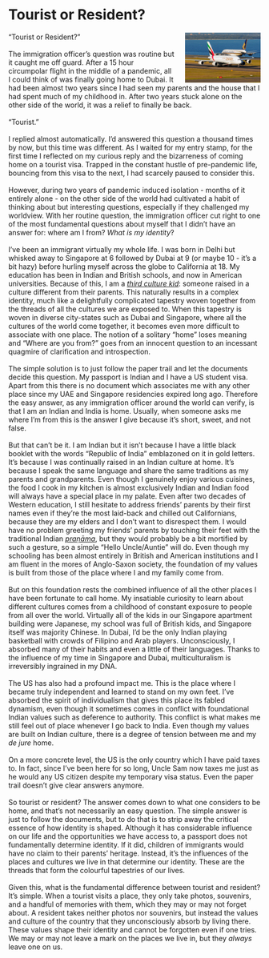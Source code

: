 # Tourist or Resident?
<img align="right" src="./eksq.png" style="max-width:30%; padding-left: 20px;">
<div>
“Tourist or Resident?”
</div><br>
<div>
The immigration officer’s question was routine but it caught me off guard. After a 15 hour circumpolar flight in the middle of a pandemic, all I could think of was finally going home to Dubai. It had been almost two years since I had seen my parents and the house that I had spent much of my childhood in. After two years stuck alone on the other side of the world, it was a relief to finally be back.
</div><br>
<div>
“Tourist.”
</div><br>
<div>
I replied almost automatically. I’d answered this question a thousand times by now, but this time was different. As I waited for my entry stamp, for the first time I reflected on my curious reply and the bizarreness of coming home on a tourist visa. Trapped in the constant hustle of pre-pandemic life, bouncing from this visa to the next, I had scarcely paused to consider this.
</div><br>
<div>
However, during two years of pandemic induced isolation - months of it entirely alone - on the other side of the world had cultivated a habit of thinking about but interesting questions, especially if they challenged my worldview. With her routine question, the immigration officer cut right to one of the most fundamental questions about myself that I didn’t have an answer for: where am I from? <em>What is my identity</em>?
</div><br>
<div>
I’ve been an immigrant virtually my whole life. I was born in Delhi but whisked away to Singapore at 6 followed by Dubai at 9 (or maybe 10 - it’s a bit hazy) before hurling myself across the globe to California at 18. My education has been in Indian and British schools, and now in American universities. Because of this, I am a <a href="https://en.wikipedia.org/wiki/Third_culture_kid"><em>third culture kid</em></a>: someone raised in a culture different from their parents. This naturally results in a complex identity, much like a delightfully complicated tapestry woven together from the threads of all the cultures we are exposed to. When this tapestry is woven in diverse city-states such as Dubai and Singapore, where all the cultures of the world come together, it becomes even more difficult to associate with one place. The notion of a solitary “home” loses meaning and “Where are you from?” goes from an innocent question to an incessant quagmire of clarification and introspection.
</div><br>
<div>
The simple solution is to just follow the paper trail and let the documents decide this question. My passport is Indian and I have a US student visa. Apart from this there is no document which associates me with any other place since my UAE and Singapore residencies expired long ago. Therefore the easy answer, as any immigration officer around the world can verify, is that I am an Indian and India is home. Usually, when someone asks me where I’m from this is the answer I give because it’s short, sweet, and not false.
</div><br>
<div>
But that can’t be it. I am Indian but it isn’t because I have a little black booklet with the words “Republic of India” emblazoned on it in gold letters. It’s because I was continually raised in an Indian culture at home. It’s because I speak the same language and share the same traditions as my parents and grandparents. Even though I genuinely enjoy various cuisines, the food I cook in my kitchen is almost exclusively Indian and Indian food will always have a special place in my palate. Even after two decades of Western education, I still hesitate to address friends’ parents by their first names even if they’re the most laid-back and chilled out Californians, because they are my elders and I don’t want to disrespect them. I would have no problem greeting my friends’ parents by touching their feet with the traditional Indian <a href="https://en.wikipedia.org/wiki/Pran%C4%81ma"><em>praṇāma</em></a>, but they would probably be a bit mortified by such a gesture, so a simple “Hello Uncle/Auntie” will do. Even though my schooling has been almost entirely in British and American institutions and I am fluent in the mores of Anglo-Saxon society, the foundation of my values is built from those of the place where I and my family come from. 
</div><br>
<div>
But on this foundation rests the combined influence of all the other places I have been fortunate to call home. My insatiable curiosity to learn about different cultures comes from a childhood of constant exposure to people from all over the world. Virtually all of the kids in our Singapore apartment building were Japanese, my school was full of British kids, and Singapore itself was majority Chinese. In Dubai, I’d be the only Indian playing basketball with crowds of Filipino and Arab players. Unconsciously, I absorbed many of their habits and even a little of their languages. Thanks to the influence of my time in Singapore and Dubai, multiculturalism is irreversibly ingrained in my DNA.
</div><br>
<div>
The US has also had a profound impact me. This is the place where I became truly independent and learned to stand on my own feet. I’ve absorbed the spirit of individualism that gives this place its fabled dynamism, even though it sometimes comes in conflict with foundational Indian values such as deference to authority. This conflict is what makes me still feel out of place whenever I go back to India. Even though my values are built on Indian culture, there is a degree of tension between me and my <em>de jure</em> home.
</div><br>
<div>
On a more concrete level, the US is the only country which I have paid taxes to. In fact, since I’ve been here for so long, Uncle Sam now taxes me just as he would any US citizen despite my temporary visa status. Even the paper trail doesn’t give clear answers anymore.
</div><br>
<div>
So tourist or resident? The answer comes down to what one considers to be home, and that’s not necessarily an easy question. The simple answer is just to follow the documents, but to do that is to strip away the critical essence of how identity is shaped. Although it has considerable influence on our life and the opportunities we have access to, a passport does not fundamentally determine identity. If it did, children of immigrants would have no claim to their parents’ heritage. Instead, it’s the influences of the places and cultures we live in that determine our identity. These are the threads that form the colourful tapestries of our lives.
</div><br>
<div>
Given this, what is the fundamental difference between tourist and resident? It’s simple. When a tourist visits a place, they only take photos, souvenirs, and a handful of memories with them, which they may or may not forget about. A resident takes neither photos nor souvenirs, but instead the values and culture of the country that they unconsciously absorb by living there. These values shape their identity and cannot be forgotten even if one tries. We may or may not leave a mark on the places we live in, but they <em>always</em> leave one on us.
</div><br>